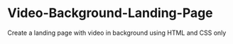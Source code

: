 # Video-Background-Landing-Page
Create a landing page with video in background using HTML and CSS only

